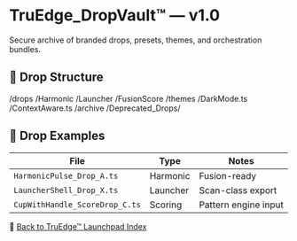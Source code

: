 # TruEdge_DropVault™ — v1.0

Secure archive of branded drops, presets, themes, and orchestration bundles.

## 🎒 Drop Structure
/drops /Harmonic /Launcher /FusionScore /themes /DarkMode.ts /ContextAware.ts /archive /Deprecated_Drops/

## 🧩 Drop Examples
| File | Type | Notes |
|------|------|-------|
| `HarmonicPulse_Drop_A.ts` | Harmonic | Fusion-ready |
| `LauncherShell_Drop_X.ts` | Launcher | Scan-class export |
| `CupWithHandle_ScoreDrop_C.ts` | Scoring | Pattern engine input |-
🔗 [Back to TruEdge™ Launchpad Index](https://github.com/TruEdge-systems/TruEdge_Launchpad/blob/main/README.md)
